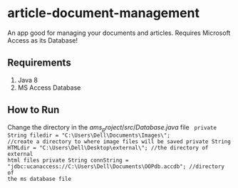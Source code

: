 # article-document-management
An app good for managing your documents and articles.  Requires Microsoft Access as its Database!

##  Requirements
1. Java 8
2. MS Access Database

## How to Run
Change the directory in the $ams_project/src/Database.java$ file
<code>
      private String filedir = "C:\\Users\\Dell\\Documents\\Images\\"; //create a directory to where image files will be saved
    private String HTMLdir = "C:\\Users\\Dell\\Desktop\\external\\"; //the directory of external html files
    private String connString = "jdbc:ucanaccess://C:\\Users\\Dell\\Documents\\OOPdb.accdb"; //directory of the ms database file
 </code>
